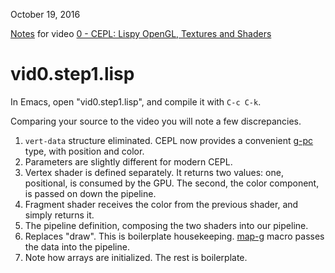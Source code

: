 October 19, 2016

[Notes](vid0.md) for video [0 - CEPL: Lispy OpenGL, Textures and Shaders](https://www.youtube.com/watch?v=a2tTpjGOhjw)

# vid0.step1.lisp

In Emacs, open "vid0.step1.lisp", and compile it with `C-c C-k`.

Comparing your source to the video you will note a few discrepancies.

1. `vert-data` structure eliminated. CEPL now provides a convenient [g-pc](http://techsnuffle.com/cepl/api.html#CEPL.TYPES.PREDEFINED:G-PC) type, with position and color.
2. Parameters are slightly different for modern CEPL.
3. Vertex shader is defined separately.  It returns two values: one, positional, is consumed by the GPU.  The second, the color component, is passed on down the pipeline.
4. Fragment shader receives the color from the previous shader, and simply returns it.
5. The pipeline definition, composing the two shaders into our pipeline.
6. Replaces "draw".  This is boilerplate housekeeping. [map-g](http://techsnuffle.com/cepl/api.html#CEPL.PIPELINES:MAP-G) macro passes the data into the pipeline.
7. Note how arrays are initialized.  The rest is boilerplate.

